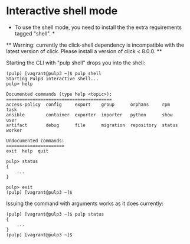 # Interactive shell mode

* To use the shell mode, you need to install the the extra requirements tagged "shell". *

** Warning: currently the click-shell dependency is incompatible with the latest version of click. Please install a version of click < 8.0.0. **

Starting the CLI with "pulp shell" drops you into the shell:
```
(pulp) [vagrant@pulp3 ~]$ pulp shell
Starting Pulp3 interactive shell...
pulp> help

Documented commands (type help <topic>):
========================================
access-policy  config     export    group      orphans     rpm     task
ansible        container  exporter  importer   python      show    user
artifact       debug      file      migration  repository  status  worker

Undocumented commands:
======================
exit  help  quit

pulp> status
{
    ...
}

pulp> exit
(pulp) [vagrant@pulp3 ~]$
```

Issuing the command with arguments works as it does currently:
```
(pulp) [vagrant@pulp3 ~]$ pulp status
{
    ...
}
(pulp) [vagrant@pulp3 ~]$
```

